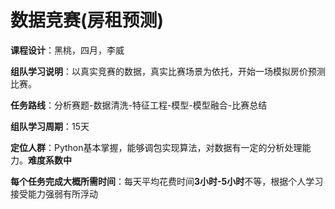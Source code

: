 # 数据竞赛(房租预测)

**课程设计**：黑桃，四月，李威

**组队学习说明**：以真实竞赛的数据，真实比赛场景为依托，开始一场模拟房价预测比赛。

**任务路线**：分析赛题-数据清洗-特征工程-模型-模型融合-比赛总结

**组队学习周期**：15天

**定位人群**：Python基本掌握，能够调包实现算法，对数据有一定的分析处理能力。**难度系数中**

**每个任务完成大概所需时间**：每天平均花费时间**3小时-5小时**不等，根据个人学习接受能力强弱有所浮动